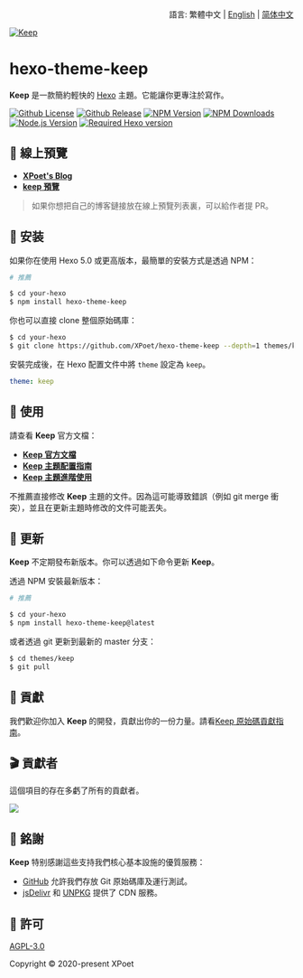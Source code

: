 <div align="right">
  語言:
  繁體中文 | 
  <a title="English" href="../README.md">English</a> | 
  <a title="Chinese" href="README_zh-CN.md">简体中文</a>
</div>

<a href="https://xpoet.cn"><img align="center" alt="Keep" src="https://xpoet.cn/images/keep-slogan.svg"></a>

# hexo-theme-keep

**Keep** 是一款簡約輕快的 [Hexo](https://hexo.io) 主題。它能讓你更專注於寫作。

[![Github License](https://img.shields.io/github/license/XPoet/hexo-theme-keep?style=flat-square&logo=github&color=3366cc)](https://github.com/XPoet/hexo-theme-keep/blob/master/LICENSE)
[![Github Release](https://img.shields.io/github/release/XPoet/hexo-theme-keep?style=flat-square&logo=github&color=mediumpurple)](https://github.com/XPoet/hexo-theme-ils/releases)
[![NPM Version](https://img.shields.io/npm/v/hexo-theme-keep?style=flat-square&logo=npm&color=indianred)](https://www.npmjs.com/package/hexo-theme-keep)
[![NPM Downloads](https://img.shields.io/npm/dw/hexo-theme-keep?style=flat-square&logo=npm&color=darkorange)](https://www.npmjs.com/package/hexo-theme-keep)
[![Node.js Version](https://img.shields.io/badge/node-%3E=14.0.0-forestgreen?style=flat-square&logo=Node.js)](https://nodejs.org)
[![Required Hexo version](https://img.shields.io/badge/hexo-%3E=5.0.0-steelblue?style=flat-square&logo=hexo)](https://hexo.io)

## :star2: 線上預覽

- **[XPoet's Blog](https://xpoet.cn/)**
- **[keep 預覽](https://keep.xpoet.cn/)**

> 如果你想把自己的博客鏈接放在線上預覽列表裏，可以給作者提 PR。

## :rocket: 安装

如果你在使用 Hexo 5.0 或更高版本，最簡單的安裝方式是透過 NPM：

```sh
# 推薦

$ cd your-hexo
$ npm install hexo-theme-keep
```

你也可以直接 clone 整個原始碼庫：

```sh
$ cd your-hexo
$ git clone https://github.com/XPoet/hexo-theme-keep --depth=1 themes/keep
```

安裝完成後，在 Hexo 配置文件中將 `theme` 設定為 `keep`。

```yml
theme: keep
```

## :wrench: 使用

請查看 **Keep** 官方文檔：

- **[Keep 官方文檔](https://keep-docs.xpoet.cn/)**
- **[Keep 主題配置指南](https://keep-docs.xpoet.cn/basis/configuration-guide/base_info.html)**
- **[Keep 主題進階使用](https://keep-docs.xpoet.cn/advanced/set-language.html)**

不推薦直接修改 **Keep** 主題的文件。因為這可能導致錯誤（例如 git merge 衝突），並且在更新主題時修改的文件可能丟失。

## :dart: 更新

**Keep** 不定期發布新版本。你可以透過如下命令更新 **Keep**。

透過 NPM 安裝最新版本：

```sh
# 推薦

$ cd your-hexo
$ npm install hexo-theme-keep@latest
```

或者透過 git 更新到最新的 master 分支：

```sh
$ cd themes/keep
$ git pull
```

## :art: 貢獻

我們歡迎你加入 **Keep** 的開發，貢獻出你的一份力量。請看[Keep 原始碼貢獻指南](https://keep-docs.xpoet.cn/user-notice/contribution-guide.html)。

## :clapper: 貢獻者

這個項目的存在多虧了所有的貢獻者。

<a href="https://github.com/XPoet/hexo-theme-keep/graphs/contributors">
  <img src="https://contrib.rocks/image?repo=XPoet/hexo-theme-keep" />
</a>

## :sparkling_heart: 銘謝

**Keep** 特别感謝這些支持我們核心基本設施的優質服務：

- [GitHub](https://github.com) 允許我們存放 Git 原始碼庫及運行測試。
- [jsDelivr](https://www.jsdelivr.com) 和 [UNPKG](https://www.unpkg.com) 提供了 CDN 服務。

## :memo: 許可

[AGPL-3.0](https://github.com/XPoet/hexo-theme-keep/blob/master/LICENSE)  

Copyright © 2020-present XPoet
